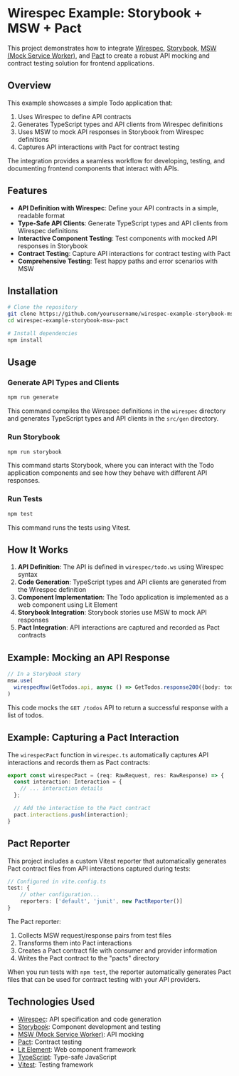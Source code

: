 # Wirespec Example: Storybook + MSW + Pact

This project demonstrates how to integrate [Wirespec](https://wirespec.dev), [Storybook](https://storybook.js.org/), [MSW (Mock Service Worker)](https://mswjs.io/), and [Pact](https://pact.io/) to create a robust API mocking and contract testing solution for frontend applications.

## Overview

This example showcases a simple Todo application that:

1. Uses Wirespec to define API contracts
2. Generates TypeScript types and API clients from Wirespec definitions
3. Uses MSW to mock API responses in Storybook from Wirespec definitions
4. Captures API interactions with Pact for contract testing

The integration provides a seamless workflow for developing, testing, and documenting frontend components that interact with APIs.

## Features

- **API Definition with Wirespec**: Define your API contracts in a simple, readable format
- **Type-Safe API Clients**: Generate TypeScript types and API clients from Wirespec definitions
- **Interactive Component Testing**: Test components with mocked API responses in Storybook
- **Contract Testing**: Capture API interactions for contract testing with Pact
- **Comprehensive Testing**: Test happy paths and error scenarios with MSW

## Installation

```bash
# Clone the repository
git clone https://github.com/yourusername/wirespec-example-storybook-msw-pact.git
cd wirespec-example-storybook-msw-pact

# Install dependencies
npm install
```

## Usage

### Generate API Types and Clients

```bash
npm run generate
```

This command compiles the Wirespec definitions in the `wirespec` directory and generates TypeScript types and API clients in the `src/gen` directory.

### Run Storybook

```bash
npm run storybook
```

This command starts Storybook, where you can interact with the Todo application components and see how they behave with different API responses.

### Run Tests

```bash
npm test
```

This command runs the tests using Vitest.

## How It Works

1. **API Definition**: The API is defined in `wirespec/todo.ws` using Wirespec syntax
2. **Code Generation**: TypeScript types and API clients are generated from the Wirespec definition
3. **Component Implementation**: The Todo application is implemented as a web component using Lit Element
4. **Storybook Integration**: Storybook stories use MSW to mock API responses
5. **Pact Integration**: API interactions are captured and recorded as Pact contracts

## Example: Mocking an API Response

```typescript
// In a Storybook story
msw.use(
  wirespecMsw(GetTodos.api, async () => GetTodos.response200({body: todos, total: 10}))
)
```

This code mocks the `GET /todos` API to return a successful response with a list of todos.

## Example: Capturing a Pact Interaction

The `wirespecPact` function in `wirespec.ts` automatically captures API interactions and records them as Pact contracts:

```typescript
export const wirespecPact = (req: RawRequest, res: RawResponse) => {
  const interaction: Interaction = {
    // ... interaction details
  };

  // Add the interaction to the Pact contract
  pact.interactions.push(interaction);
}
```

## Pact Reporter

This project includes a custom Vitest reporter that automatically generates Pact contract files from API interactions captured during tests:

```typescript
// Configured in vite.config.ts
test: {
    // other configuration...
    reporters: ['default', 'junit', new PactReporter()]
}
```

The Pact reporter:

1. Collects MSW request/response pairs from test files
2. Transforms them into Pact interactions
3. Creates a Pact contract file with consumer and provider information
4. Writes the Pact contract to the "pacts" directory

When you run tests with `npm test`, the reporter automatically generates Pact files that can be used for contract testing with your API providers.

## Technologies Used

- [Wirespec](https://wirespec.io): API specification and code generation
- [Storybook](https://storybook.js.org/): Component development and testing
- [MSW (Mock Service Worker)](https://mswjs.io/): API mocking
- [Pact](https://pact.io/): Contract testing
- [Lit Element](https://lit.dev/): Web component framework
- [TypeScript](https://www.typescriptlang.org/): Type-safe JavaScript
- [Vitest](https://vitest.dev/): Testing framework
